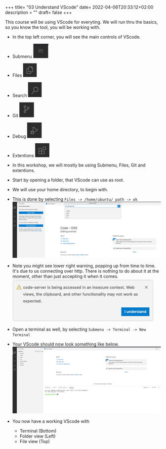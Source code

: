 +++
title= "03 Understand VScode"
date= 2022-04-06T20:33:12+02:00
description = ""
draft= false
+++

This course will be using VScode for everyting. We will run thru the basics, so you know the tool, you will be working with.

- In the top left corner, you will see the main controls of VScode.
- Submenu ![submenu](/images/submenu.png) 

- Files ![files](/images/files.png) 

- Search ![search](/images/search.png) 

- Git ![git](/images/git.png) 

- Debug ![debug](/images/debug.png) 

- Extentions ![extentions](/images/extentions.png) 

- In this workshop, we will mostly be using Submenu, Files, Git and extentions.

- Start by opening a folder, that VScode can use as root.
- We will use your home directory, to begin with.
- This is done by selecting `Files -> /home/ubuntu/ path -> ok`
![vscode](/images/initial_vscode.png)

- Note you might see lower right warning, popping up from time to time. It's due to us connecting over http. There is nothing to do about it at the moment, other than just accepting it when it comes.
![warning](/images/warning.png)

- Open a terminal as well, by selecting `Submenu -> Terminal -> New Terminal`
- Your VScode should now look something like below.
![vscode_with_terminal](/images/vscode_with_terminal.png)

- You now have a working VScode with 
    - Terminal (Bottom)
    - Folder view (Left)
    - File view (Top)